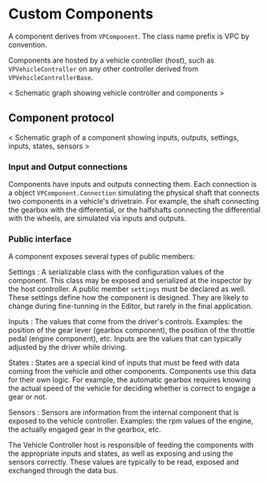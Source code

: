 # Custom Components

A component derives from `VPComponent`. The class name prefix is VPC by convention.

Components are hosted by a vehicle controller (_host_), such as `VPVehicleController` on any other controller
derived from `VPVehicleControllerBase`.

< Schematic graph showing vehicle controller and components >


## Component protocol

< Schematic graph of a component showing inputs, outputs, settings, inputs, states, sensors >


### Input and Output connections

Components have inputs and outputs connecting them. Each connection is a object `VPComponent.Connection`
simulating the physical shaft that connects two components in a vehicle's drivetrain. For example,
the shaft connecting the gearbox with the differential, or the halfshafts connecting the differential
with the wheels, are simulated via inputs and outputs.


### Public interface

A component exposes several types of public members:

Settings
:	A serializable class with the configuration values of the component. This class
	may be exposed and serialized at the inspector by the host controller.
	A public member `settings` must	be declared as well. These settings define how the component
	is designed. They are likely to	change during fine-tunning in the Editor, but rarely in the
	final application.

Inputs
:	The values that come from the driver's controls. Examples: the position of the gear lever
	(gearbox component), the position of the throttle pedal (engine component), etc. Inputs are
	the values that can typically adjusted by the driver while driving.

States
:	States are a special kind of inputs that must be feed with data coming from the vehicle and
	other components. Components use this data for their own logic. For example, the automatic
	gearbox requires knowing the actual speed of the vehicle for deciding whether is correct to
	engage a gear or not.

Sensors
:	Sensors are information from the internal component that is exposed to the vehicle controller.
	Examples: the rpm values of the engine, the actually engaged gear in the gearbox, etc.

The Vehicle Controller host is responsible of feeding the components with the appropriate inputs and
states, as well as exposing and using the sensors correctly. These values are typically to be
read, exposed and exchanged through the data bus.









